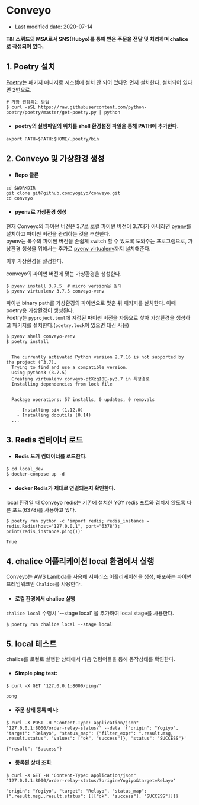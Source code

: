 # Conveyo

* Last modified date: 2020-07-14

**T&I 스쿼드의 MSA로서 SNS(Hubyo)를 통해 받은 주문을 전달 및 처리하며 chalice로 작성되어 있다.**


## 1. Poetry 설치

[Poetry](https://python-poetry.org/)는 패키지 매니저로 시스템에 설치 안 되어 있다면 먼저 설치한다. 설치되어 있다면 2번으로.

```shell
# 가장 권장되는 방법
$ curl -sSL https://raw.githubusercontent.com/python-poetry/poetry/master/get-poetry.py | python
```

* #### poetry의 실행파일의 위치를 shell 환경설정 파일을 통해 PATH에 추가한다.

```shell
export PATH=$PATH:$HOME/.poetry/bin
```


## 2. Conveyo 및 가상환경 생성

* #### Repo 클론

```shell
cd $WORKDIR
git clone git@github.com:yogiyo/conveyo.git
cd conveyo
```

* #### pyenv로 가상환경 생성

현재 Conveyo의 파이썬 버전은 3.7로 로컬 파이썬 버전이 3.7대가 아니라면 [pyenv](https://github.com/pyenv/pyenv)를 설치하고 파이썬 버전을 관리하는 것을 추천한다.  
pyenv는 복수의 파이썬 버전을 손쉽게 switch 할 수 있도록 도와주는 프로그램으로, 가상환경 생성을 위해서는 추가로 [pyenv virtualenv](https://github.com/pyenv/pyenv-virtualenv)까지 설치해준다.  

이후 가상환경을 설정한다.

conveyo의 파이썬 버전에 맞는 가상환경을 생성한다.

```shell
$ pyenv install 3.7.5  # micro version은 임의
$ pyenv virtualenv 3.7.5 conveyo-venv
```

파이썬 binary path를 가상환경의 파이썬으로 맞춘 뒤 패키지를 설치한다. 이때 poetry용 가상환경이 생성된다.  
Poetry는 `pyproject.toml`에 지정된 파이썬 버전을 자동으로 찾아 가상환경을 생성하고 패키지를 설치한다.(`poetry.lock`이 있으면 대신 사용)  

```shell
$ pyenv shell conveyo-venv
$ poetry install


  The currently activated Python version 2.7.16 is not supported by the project (^3.7).
  Trying to find and use a compatible version.
  Using python3 (3.7.5)
  Creating virtualenv conveyo-ptXzqI0E-py3.7 in 특정경로
  Installing dependencies from lock file


  Package operations: 57 installs, 0 updates, 0 removals

    - Installing six (1.12.0)
    - Installing docutils (0.14)
  ...
```


## 3. Redis 컨테이너 로드

* #### Redis 도커 컨테이너를 로드한다.

```shell
$ cd local_dev
$ docker-compose up -d
```

* #### docker Redis가 제대로 연결되는지 확인한다.

local 환경일 때 Conveyo redis는 기존에 설치한 YGY redis 포트와 겹치지 않도록 다른 포트(6378)를 사용하고 있다.

```shell
$ poetry run python -c 'import redis; redis_instance = redis.Redis(host="127.0.0.1", port="6378"); print(redis_instance.ping())'

True
```


## 4. chalice 어플리케이션 local 환경에서 실행

Conveyo는 AWS Lambda를 사용해 서버리스 어플리케이션을 생성, 배포하는 파이썬 프레임워크인 `Chalice`를 사용한다.

* #### 로컬 환경에서 chalice 실행

`chalice local` 수행시 '--stage local' 을 추가하여 local stage를 사용한다.

```shell
$ poetry run chalice local --stage local
```


## 5. local 테스트

chalice를 로컬로 실행한 상태에서 다음 명령어들을 통해 동작상태를 확인한다.

* #### Simple ping test:

```shell
$ curl -X GET '127.0.0.1:8000/ping/'

pong
```

* #### 주문 상태 등록 예시:

```shell
$ curl -X POST -H "Content-Type: application/json" '127.0.0.1:8000/order-relay-status/' --data '{"origin": "Yogiyo", "target": "Relayo", "status_map": {"filter_expr": ".result.msg, .result.status", "values": ["ok", "success"]}, "status": "SUCCESS"}'

{"result": "Success"}
```

* #### 등록된 상태 조회:

```shell
$ curl -X GET -H "Content-Type: application/json" '127.0.0.1:8000/order-relay-status/?origin=Yogiyo&target=Relayo'

"origin": "Yogiyo", "target": "Relayo", "status_map": {".result.msg,.result.status": [[["ok", "success"], "SUCCESS"]]}}
```
